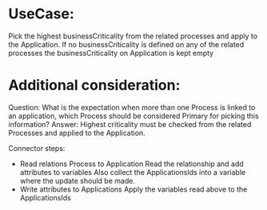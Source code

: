 # UseCase:

Pick the highest businessCriticality from the related processes and apply to the Application.
If no businessCriticality is defined on any of the related processes the businessCriticality on Application is kept empty

# Additional consideration:

Question: What is the expectation when more than one Process is linked to an application, which Process should be considered Primary for picking this information?
Answer: Highest criticality must be checked from the related Processes and applied to the Application.

Connector steps:
* Read relations Process to Application
    Read the relationship and add attributes to variables
    Also collect the ApplicationsIds into a variable where the update should be made.
* Write attributes to Applications
    Apply the variables read above to the ApplicationsIds
